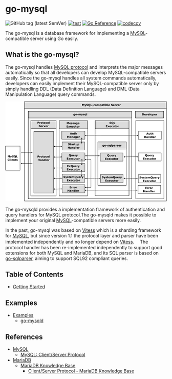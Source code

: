 # go-mysql

![GitHub tag (latest SemVer)](https://img.shields.io/github/v/tag/cybergarage/go-mysql)
[![test](https://github.com/cybergarage/go-mysql/actions/workflows/make.yml/badge.svg)](https://github.com/cybergarage/go-mysql/actions/workflows/make.yml)
[![Go Reference](https://pkg.go.dev/badge/github.com/cybergarage/go-mysql.svg)](https://pkg.go.dev/github.com/cybergarage/go-mysql) [![codecov](https://codecov.io/gh/cybergarage/go-mysql/graph/badge.svg?token=2RYOJPQRDM)](https://codecov.io/gh/cybergarage/go-mysql)

The go-mysql is a database framework for implementing a [MySQL](https://www.mysql.com/)-compatible server using Go easily.

## What is the go-mysql?

The go-mysql handles [MySQL protocol](https://dev.mysql.com/doc/dev/mysql-server/latest/) and interprets the major messages automatically so that all developers can develop MySQL-compatible servers easily. Since the go-mysql handles all system commands automatically, developers can easily implement their MySQL-compatible server only by simply handling DDL (Data Definition Language) and DML (Data Manipulation Language) query commands.

![](doc/img/framework.png)

The go-mysqld provides a implementation framework of authentication and query handlers for MySQL protocol.The go-mysqld makes it possible to implement your original [MySQL](https://www.mysql.com/)-compatible servers more easily.

In the past, go-mysql was based on [Vitess](https://vitess.io) which is a sharding framework for [MySQL](https://www.mysql.com/), but since version 1.1 the protocol layer and parser have been implemented independently and no longer depend on [Vitess](https://vitess.io/).　
The protocol handler has been re-implemented independently to support good extensions for both MySQL and MariaDB, and its SQL parser is based on [go-sqlparser](https://github.com/cybergarage/go-sqlparser), aiming to support SQL92 compliant queries.

## Table of Contents

- [Getting Started](doc/getting-started.md)

## Examples

- [Examples](doc/examples.md)
	- [go-mysqld](examples/go-mysqld)

## References

- [MySQL](https://www.mysql.com/)
	- [MySQL: Client/Server Protocol](https://dev.mysql.com/doc/dev/mysql-server/latest/PAGE_PROTOCOL.html)
- [MariaDB](https://mariadb.com/)
	- [MariaDB Knowledge Base](https://mariadb.com/kb/en/)
		- [Client/Server Protocol - MariaDB Knowledge Base](https://mariadb.com/kb/en/clientserver-protocol/)
